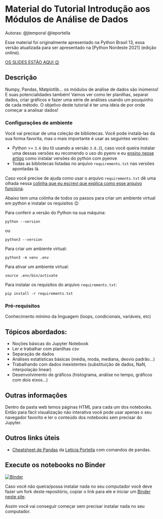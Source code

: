# Material do Tutorial Introdução aos Módulos de Análise de Dados

Autoras: @jtemporal @leportella

Esse material foi originalmente apresentado na Python Brasil 13, essa versão atualizada para ser apresentado na [Python Nordeste 2021] (edição online).

[OS SLIDES ESTÃO AQUI 😉](https://slides.com/jtemporal/intro-cdd-pyne-2021)

## Descrição

Numpy, Pandas, Matplotlib... os módulos de análise de dados são inúmeros! E suas potencialidades também! Vamos ver como ler planilhas, separar dados, criar gráficos e fazer uma série de análises usando um pouquinho de cada método. O objetivo deste tutorial é ter uma ideia de por onde começar a analisar dados!

### Configurações de ambiente

Você vai precisar de uma coleção de bibliotecas. Você pode instalá-las da sua forma favorita, mas o mais importante é usar as seguintes versões:

- Python >= `3.6` (eu tô usando a versão `3.8.2`), caso você queira instalar uma dessas versões eu recomendo o uso do pyenv e eu [ensino nesse artigo](https://jtemporal.com/pyenv-inicio/) como instalar versões do python com pyenve
- Todas as bibliotecas listadas no arquivo `requirements.txt` nas versões apontadas lá.

Caso você precise de ajuda como usar o arquivo `requirements.txt` dê uma olhada nessa [colinha que eu escrevi que explica como esse arquivo funciona](https://jtemporal.com/requirements-txt/).

Abaixo tem uma colinha de todos os passos para criar um ambiente virtual em python e  instalar os requisitos 😉

Para conferir a versão do Python na sua máquina:

```console
python --version
```

ou 

```console
python3 --version
```

Para criar um ambiente virtual:

```console
python3 -m venv .env
```

Para ativar um ambiente virtual:

```console
source .env/bin/activate
```

Para instalar os requisitos do arquivo `requirements.txt`:

```console
pip install -r requirements.txt
```

### Pré-requisitos

Conhecimento mínimo da linguagem (loops, condicionais, variáveis, etc)
 
## Tópicos abordados:

* Noções básicas do Jupyter Notebook
* Ler e trabalhar com planilhas csv
* Separação de dados
* Análises estatísticas básicas (média, moda, mediana, desvio padrão...)
* Trabalhando com dados inexistentes (substituição de dados, NaN, interpolação linear)
* Desenvolvimento de gráficos (histograma, análise no tempo, gráficos com dois eixos...)

## Outras informações

Dentro da pasta web temos páginas HTML para cada um dos notebooks. Então para fácil visualização não interativa você pode usar apenas o seu navegador favorito e ler o conteúdo dos notebooks sem precisar do Jupyter.

## Outros links úteis

- [Cheatsheet de Pandas](https://leportella.com/cheatsheet/pandas/) da [Leticia Portella](https://leportella.com/) com comandos de pandas.

## Execute os notebooks no Binder

[![Binder](https://mybinder.org/badge_logo.svg)](https://mybinder.org/v2/gh/jtemporal/tutorial-modulos-data-science/main)

Caso você não queira/possa instalar nada no seu computador você deve fazer um fork deste repositório, copiar o link para ele e iniciar um [Binder neste site](http://mybinder.org).

Assim você vai conseguir começar sem precisar instalar nada no seu computador.